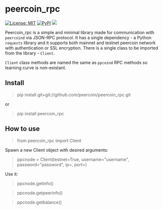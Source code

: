 # peercoin_rpc

[![License: MIT](https://img.shields.io/badge/License-MIT-yellow.svg)](https://opensource.org/licenses/MIT)
[![PyPI](https://img.shields.io/pypi/v/peercoin_rpc.svg?style=flat-square)](https://pypi.python.org/pypi/peercoin_rpc/)
[![](https://img.shields.io/badge/python-2.7+-blue.svg)](https://www.python.org/download/releases/2.7.0/) 


Peercoin_rpc is a simple and minimal library made for communication with `peercoind` via JSON-RPC protocol.
It has a single dependency - a Python `requests` library and it supports both mainnet and testnet peercoin network with authentication or SSL encryption.
There is a single class to be imported from the library - `Client`.

`Client` class methods are named the same as `ppcoind` RPC methods so learning curve is non-existant.

## Install

> pip install git+git://github.com/peercoin/peercoin_rpc.git

or

> pip install peercoin_rpc

## How to use

> from peercoin_rpc import Client

Spawn a new Client object with desired arguments:

> ppcnode = Client(testnet=True, username="username", password="password", ip=<ip>, port=<port>)

Use it:

> ppcnode.getinfo()

> ppcnode.getpeerinfo()

> ppcnode.getbalance()
